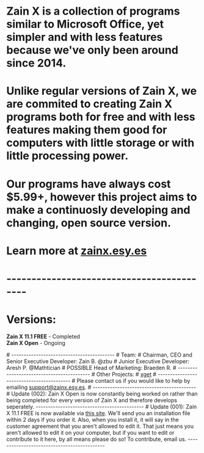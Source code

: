 # Zain X is a collection of programs similar to Microsoft Office, yet simpler and with less features because we've only been around since 2014. 
# Unlike regular versions of Zain X, we are commited to creating Zain X programs both for free and with less features making them good for computers with little storage or with little processing power.
# Our programs have always cost $5.99+, however this project aims to make a continuosly developing and changing, open source version.
# Learn more at <a href="http://zainx.esy.es">zainx.esy.es</a>
# ------------------------------------------
# Versions:
<p><b>Zain X 11.1 FREE</b> - Completed<br>
<b>Zain X Open</b> - Ongoing</p>
# ------------------------------------------
# Team:
# Chairman, CEO and Senior Executive Developer: Zain B. @zbu
# Junior Executive Developer: Aresh P. @Mathtician
# POSSIBLE Head of Marketing: Braeden R.
# ------------------------------------------
# Other Projects:
# <a href="https://www.github.com/xget/xget">xget</a>
# ------------------------------------------
# Please contact us if you would like to help by emailing <a href="mailto:support@zainx.esy.es">support@zainx.esy.es</a>.
# ------------------------------------------
# Update (002): Zain X Open is now constantly being worked on rather than being completed for every version of Zain X and therefore develops seperately.
--------------------------------------------
# Update (001): Zain X 11.1 FREE is now available via <a href="https://zainx.ecwid.com/#!/Zain-X-11-1-FREE/p/73068550/category=21102108">this site</a>. We'll send you an installation file within 2 days if you order it. Also, when you install it, it will say in the customer agreement that you aren't allowed to edit it. That just means you aren't allowed to edit it on your computer, but if you want to edit or contribute to it here, by all means please do so! To contribute, email us.
--------------------------------------------
